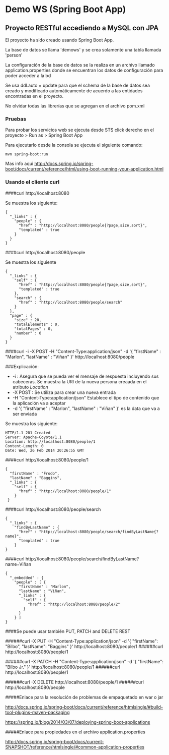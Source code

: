 # Demo WS (Spring Boot App)

## Proyecto RESTful accediendo a MySQL con JPA

El proyecto ha sido creado usando Spring Boot App.

La base de datos se llama 'demows' y se crea solamente una tabla llamada 'person'

La configuración de la base de datos se la realiza en un archivo llamado application.properties donde se encuentran los datos de configuración para poder acceder a la bd

Se usa ddl.auto = update para que el schema de la base de datos sea creado y modificado automáticamente de acuerdo a las entidades encontradas en el proyecto.

No olvidar todas las librerías que se agregan en el archivo pom.xml


### Pruebas

Para probar los servicios web se ejecuta desde STS click derecho en el proyecto > Run as > Spring Boot App

Para ejecutarlo desde la consola se ejecuta el siguiente comando:
```
mvn spring-boot:run
```

Mas info aqui http://docs.spring.io/spring-boot/docs/current/reference/html/using-boot-running-your-application.html

### Usando el cliente curl

####curl http://localhost:8080

Se muestra los siguiente:

```
{
  "_links" : {
    "people" : {
      "href" : "http://localhost:8080/people{?page,size,sort}",
      "templated" : true
    }
  }
}
```

####curl http://localhost:8080/people

Se muestra los siguiente

```
{
  "_links" : {
    "self" : {
      "href" : "http://localhost:8080/people{?page,size,sort}",
      "templated" : true
    },
    "search" : {
      "href" : "http://localhost:8080/people/search"
    }
  },
  "page" : {
    "size" : 20,
    "totalElements" : 0,
    "totalPages" : 0,
    "number" : 0
  }
}
```

####curl -i -X POST -H "Content-Type:application/json" -d '{  "firstName" : "Marlon",  "lastName" : "Viñan" }' http://localhost:8080/people

###Explicación:
* -i : Asegura que se pueda ver el mensaje de respuesta incluyendo sus cabeceras. Se muestra la URI de la nueva persona creaada en el atributo _Location_
* -X POST : Se utiliza para crear una nueva entrada
* -H "Content-Type:application/json" Establece el tipo de contenido que la aplicación va a aceptar 
* -d '{ "firstName" : "Marlon", "lastName" : "Viñan" }' es la data que va a ser enviada


Se muestra los siguiente:

```
HTTP/1.1 201 Created
Server: Apache-Coyote/1.1
Location: http://localhost:8080/people/1
Content-Length: 0
Date: Wed, 26 Feb 2014 20:26:55 GMT
```

####curl http://localhost:8080/people/1

```
{
  "firstName" : "Frodo",
  "lastName" : "Baggins",
  "_links" : {
    "self" : {
      "href" : "http://localhost:8080/people/1"
    }
 }
```

####curl http://localhost:8080/people/search

```
{
  "_links" : {
    "findByLastName" : {
      "href" : "http://localhost:8080/people/search/findByLastName{?name}",
      "templated" : true
    }
}
```

####curl http://localhost:8080/people/search/findByLastName?name=Viñan

```
{
  "_embedded" : {
    "people" : [ {
      "firstName" : "Marlon",
      "lastName" : "Viñan",
      "_links" : {
        "self" : {
          "href" : "http://localhost:8080/people/2"
        }
      }
    } ]
}
```

####Se puede usar también PUT, PATCH and DELETE REST 

######curl -X PUT -H "Content-Type:application/json" -d '{ "firstName": "Bilbo", "lastName": "Baggins" }' http://localhost:8080/people/1
######curl http://localhost:8080/people/1



######curl -X PATCH -H "Content-Type:application/json" -d '{ "firstName": "Bilbo Jr." }' http://localhost:8080/people/1
######curl http://localhost:8080/people/1


######curl -X DELETE http://localhost:8080/people/1
######curl http://localhost:8080/people

#####Enlace para la resolución de problemas de empaquetado en war o jar

http://docs.spring.io/spring-boot/docs/current/reference/htmlsingle/#build-tool-plugins-maven-packaging

https://spring.io/blog/2014/03/07/deploying-spring-boot-applications

#####Enlace para propiedades en el archivo application.properties

http://docs.spring.io/spring-boot/docs/current-SNAPSHOT/reference/htmlsingle/#common-application-properties






